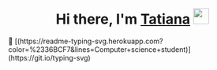 <h1 align="center">Hi there, I'm <a href="https://korzuk.com/" target="_blank">Tatiana</a> 
<img src="https://github.com/blackcater/blackcater/raw/main/images/Hi.gif" height="32"/></h1> 👋
[(https://readme-typing-svg.herokuapp.com?color=%2336BCF7&lines=Computer+science+student)](https://git.io/typing-svg)

<!--
**Korzyukova/Korzyukova** is a ✨ _special_ ✨ repository because its `README.md` (this file) appears on your GitHub profile.

Here are some ideas to get you started:

- 🔭 I’m currently working on ...
- 🌱 I’m currently learning ...
- 👯 I’m looking to collaborate on ...
- 🤔 I’m looking for help with ...
- 💬 Ask me about ...
- 📫 How to reach me: ...
- 😄 Pronouns: ...
- ⚡ Fun fact: ...
-->
